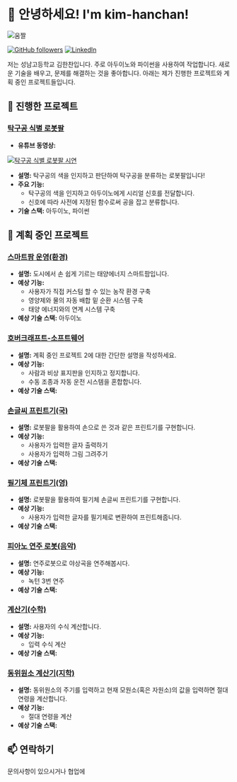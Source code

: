 # 👋 안녕하세요! I'm kim-hanchan!

![움짤](https://media4.giphy.com/media/v1.Y2lkPTc5MGI3NjExMXV2eGRmajZiY2Z1aHcwcjhqYWhuOHY0bnVmc25nc3FubXRwaTgzaSZlcD12MV9pbnRlcm5hbF9naWZfYnlfaWQmY3Q9Zw/JqmupuTVZYaQX5s094/giphy.gif)

[![GitHub followers](https://img.shields.io/github/followers/yourusername?label=Follow&style=social)](https://github.com/yourusername)
[![LinkedIn](https://img.shields.io/badge/LinkedIn-0077B5?logo=linkedin&logoColor=white)](https://www.linkedin.com/in/yourprofile/)

저는 성남고등학교 김한찬입니다. 주로 아두이노와 파이썬을 사용하여 작업합니다. 새로운 기술을 배우고, 문제를 해결하는 것을 좋아합니다. 아래는 제가 진행한 프로젝트와 계획 중인 프로젝트들입니다.

## 🔭 진행한 프로젝트

### [탁구공 식별 로봇팔](https://github.com/yourusername/project1)
- **유튜브 동영상:**
  
 [![탁구공 식별 로봇팔 시연](https://img.youtube.com/vi/zZVDYvU_PKg/0.jpg)](https://www.youtube.com/watch?v=zZVDYvU_PKg)
- **설명:** 탁구공의 색을 인지하고 판단하여 탁구공을 분류하는 로봇팔입니다!
- **주요 기능:** 
  - 탁구공의 색을 인지하고 아두이노에게 시리얼 신호를 전달합니다.
  - 신호에 따라 사전에 지정된 함수로써 공을 잡고 분류합니다.
- **기술 스택:** 아두이노, 파이썬


## 🌱 계획 중인 프로젝트

### [스마트팜 운영(환경)](https://github.com/kimhanchan00/smartfarm)
- **설명:** 도시에서 손 쉽게 기르는 태양에너지 스마트팜입니다.
- **예상 기능:** 
  - 사용자가 직접 커스텀 할 수 있는 농작 환경 구축
  - 영양제와 물의 자동 배합 밑 순환 시스템 구축
  - 태양 에너지와의 연계 시스템 구축
- **예상 기술 스택:** 아두이노

### [호버크래프트-소프트웨어](https://github.com/yourusername/plannedproject2)
- **설명:** 계획 중인 프로젝트 2에 대한 간단한 설명을 작성하세요.
- **예상 기능:** 
  - 사람과 비상 표지판을 인지하고 정지합니다.
  - 수동 조종과 자동 운전 시스템을 혼합합니다.
- **예상 기술 스택:**

### [손글씨 프린트기(국)](https://github.com/yourusername/plannedproject2)
- **설명:** 로봇팔을 활용하여 손으로 쓴 것과 같은 프린트기를 구현합니다.
- **예상 기능:** 
  - 사용자가 입력한 글자 출력하기
  - 사용자가 입력하 그림 그려주기
- **예상 기술 스택:**

### [필기체 프린트기(영)](https://github.com/yourusername/plannedproject2)
- **설명:** 로봇팔을 활용하여 필기체 손글씨 프린트기를 구현합니다.
- **예상 기능:** 
  - 사용자가 입력한 글자를 필기체로 변환하여 프린트해줍니다.
- **예상 기술 스택:**

### [피아노 연주 로봇(음악)](https://github.com/yourusername/plannedproject2)
- **설명:** 연주로봇으로 야상곡을 연주해봅시다.
- **예상 기능:** 
  - 녹턴 3번 연주
- **예상 기술 스택:**

### [계산기(수학)](https://github.com/yourusername/plannedproject2)
- **설명:** 사용자의 수식 계산합니다.
- **예상 기능:** 
  - 입력 수식 계산
- **예상 기술 스택:** 

### [동위원소 계산기(지학)](https://github.com/yourusername/plannedproject2)
- **설명:** 동위원소의 주기를 입력하고 현재 모원소(혹은 자원소)의 값을 입력하면 절대 연령을 계산합니다.
- **예상 기능:** 
  - 절대 연령을 계산
- **예상 기술 스택:** 

  
## 📫 연락하기

문의사항이 있으시거나 협업에


